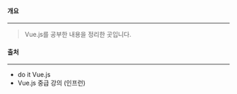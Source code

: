 #### 개요

------

> Vue.js를 공부한 내용을 정리한 곳입니다.



#### 출처

------

* do it Vue.js
* Vue.js 중급 강의 (인프런)